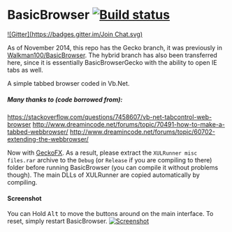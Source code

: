 # BasicBrowser [![Build status](https://ci.appveyor.com/api/projects/status/9wuf4hyj130rtern)](https://ci.appveyor.com/project/Walkman100/basicbrowsergecko)
[![Gitter](https://badges.gitter.im/Join Chat.svg)](https://gitter.im/Walkman100/Walkman?utm_source=badge&utm_medium=badge&utm_campaign=pr-badge&utm_content=badge)

As of November 2014, this repo has the Gecko branch, it was previously in [Walkman100/BasicBrowser](https://github.com/Walkman100/BasicBrowser). The hybrid branch has also been transferred here, since it is essentially BasicBrowserGecko with the ability to open IE tabs as well.

A simple tabbed browser coded in Vb.Net.

##### Many thanks to (code borrowed from):
https://stackoverflow.com/questions/7458607/vb-net-tabcontrol-web-browser
http://www.dreamincode.net/forums/topic/70491-how-to-make-a-tabbed-webbrowser/
http://www.dreamincode.net/forums/topic/60702-extending-the-webbrowser/

Now with [GeckoFX](https://code.google.com/p/geckofx/). As a result, please extract the `XULRunner misc files.rar` archive to the `Debug` (or `Release` if you are compiling to there) folder before running BasicBrowser (you can compile it without problems though). The main DLLs of XULRunner are copied automatically by compiling.

#### Screenshot
You can Hold <kbd>Alt</kbd> to move the buttons around on the main interface. To reset, simply restart BasicBrowser.
[![Screenshot](http://walkman100.github.io/Walkman/Images/WindowsProjectsScreenshots/BasicBrowser/MainWindow.png)](http://walkman100.github.io/Walkman/Images/WindowsProjectsScreenshots/BasicBrowser/MainWindow.png)
